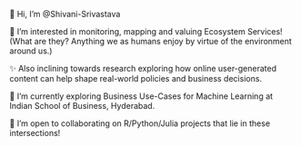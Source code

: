  👋 Hi, I’m @Shivani-Srivastava
 
 👀 I’m interested in monitoring, mapping and valuing Ecosystem Services! 
  (What are they? Anything we as humans enjoy by virtue of the environment around us.)
 
 ✨ Also inclining towards research exploring how online user-generated content can help shape real-world policies and business decisions.
 
 🌱 I’m currently exploring Business Use-Cases for Machine Learning at Indian School of Business, Hyderabad.
 
 💞️ I’m open to collaborating on R/Python/Julia projects that lie in these intersections!

<!---
Shivani-Srivastava/Shivani-Srivastava is a ✨ special ✨ repository because its `README.md` (this file) appears on your GitHub profile.
You can click the Preview link to take a look at your changes.
--->
